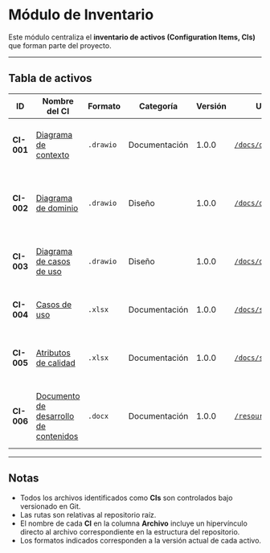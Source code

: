 # Módulo de Inventario

Este módulo centraliza el **inventario de activos (Configuration Items, CIs)** que forman parte del proyecto.

---

## Tabla de activos

| ID | Nombre del CI | Formato | Categoría | Versión | Ubicación | Responsable | Criticidad | Justificación |
|------|---------|---------|-----------|---------|-----------|-------------|------------|---------------|
| **CI-001** | [Diagrama de contexto]() | `.drawio` | Documentación | 1.0.0 | [`/docs/design`](../design) | [@caupolicanre](https://github.com/caupolicanre) | **Alta** | Representa el sistema y sus interacciones con actores externos. |
| **CI-002** | [Diagrama de dominio]() | `.drawio` | Diseño | 1.0.0 | [`/docs/design`](../design) | [@caupolicanre](https://github.com/caupolicanre) | **Alta** | Representa gráficamente la interacción entre actores y funcionalidades del sistema. |
| **CI-003** | [Diagrama de casos de uso]() | `.drawio` | Diseño | 1.0.0 | [`/docs/design`](../design) | [@felipecarrozzo](https://github.com/felipecarrozzo) | **Media** | Describe las entidades principales del negocio y sus relaciones. |
| **CI-004** | [Casos de uso]() | `.xlsx` | Documentación | 1.0.0 | [`/docs/specifications`](../specifications) | [@felipecarrozzo](https://github.com/felipecarrozzo) | **Media** | Define el alcance funcional del sistema. |
| **CI-005** | [Atributos de calidad]() | `.xlsx` | Documentación | 1.0.0 | [`/docs/specifications`](../specifications) | [@felipecarrozzo](https://github.com/felipecarrozzo) | **Alta** | Documento de soporte al diseño y validación de la arquitectura. |
| **CI-006** | [Documento de desarrollo de contenidos]() | `.docx` | Documentación | 1.0.0 | [`/resources`](../resources) | [@caupolicanre](https://github.com/caupolicanre) | **Baja** | Permite rastrear decisiones previas tomadas en el desarrollo. |

---

## Notas

- Todos los archivos identificados como **CIs** son controlados bajo versionado en Git.
- Las rutas son relativas al repositorio raíz.
- El nombre de cada **CI** en la columna **Archivo** incluye un hipervínculo directo al archivo correspondiente en la estructura del repositorio.
- Los formatos indicados corresponden a la versión actual de cada activo.
